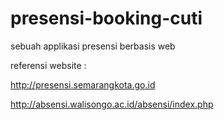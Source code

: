 # presensi-booking-cuti
sebuah applikasi presensi berbasis web

referensi website :

http://presensi.semarangkota.go.id

http://absensi.walisongo.ac.id/absensi/index.php
